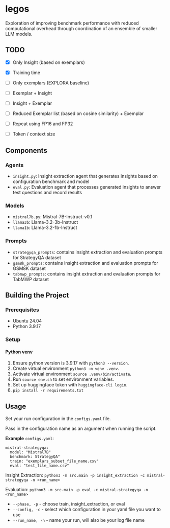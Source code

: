 # legos

Exploration of improving benchmark performance with reduced computational overhead through coordination of an ensemble of smaller LLM models.

## TODO
- [x] Only Insight (based on exemplars)
- [x] Training time
- [ ] Only exemplars (EXPLORA baseline)
- [ ] Exemplar + Insight 
- [ ] Insight + Exemplar 
- [ ] Reduced Exemplar list (based on cosine similarity) + Exemplar
- [ ] Repeat using FP16 and FP32
- [ ] Token / context size


## Components
### Agents
* `insight.py`: Insight extraction agent that generates insights based on configuration benchmark and model
* `eval.py`: Evaluation agent that processes generated insights to answer test questions and record results

### Models
* `mistral7b.py`: Mistral-7B-Instruct-v0.1
* `llama3b`: Llama-3.2-3b-Instruct
* `llama1b`: Llama-3.2-1b-Instruct

### Prompts
* `strategyqa_prompts`: contains insight extraction and evaluation prompts for StrategyQA dataset
* `gsm8k_prompts`: contains insight extraction and evaluation prompts for GSM8K dataset
* `tabmwp_prompts`: contains insight extraction and evaluation prompts for TabMWP dataset

## Building the Project

### Prerequisites
* Ubuntu 24.04
* Python 3.9.17

### Setup

#### Python venv
1. Ensure python version is 3.9.17 with `python3 --version`.
2. Create virtual environment `python3 -m venv .venv`.
3. Activate virtual environment `source .venv/bin/activate`.
4. Run `source env.sh` to set environment variables.
5. Set up huggingface token with `huggingface-cli login`.
6. `pip install -r requirements.txt`

## Usage
Set your run configuration in the `configs.yaml` file.

Pass in the configuration name as an argument when running the script.

**Example** `configs.yaml`:
```
mistral-strategyqa:
  model: "Mistral7B"
  benchmark: StrategyQA"
  train: "exemplars_subset_file_name.csv"
  eval: "test_file_name.csv"
```

Insight Extraction: `python3 -m src.main -p insight_extraction -c mistral-strategyqa -n <run_name>`

Evaluation: `python3 -m src.main -p eval -c mistral-strategyqa -n <run_name>`

* `--phase, -p` - choose train, insight_extraction, or eval
* `--config, -c` - select which configuration in your yaml file you want to use
* `--run_name, -n` - name your run, will also be your log file name